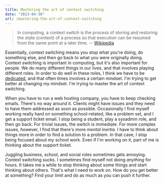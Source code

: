 ```yaml
---
title: Mastering the art of context switching
date: "2013-04-30"
url: /mastering-the-art-of-context-switching
---
```



> In computing, a context switch is the process of storing and restoring the state (context) of a process so that execution can be resumed from the same point at a later time.
> -- [Wikipedia](http://en.wikipedia.org/wiki/Context_switch)

Essentially, context switching means you stop what you're doing, do something else, and then go back to what you were originally doing. Context switching is important in computing, but it's also important for people. We do many different things in our lives, and that involves playing different roles. In order to do well in these roles, I think we have to be [dedicated](http://misfra.me/thoughts-on-working), and that often times involves a certain mindset. I'm trying to get better at changing my mindset. I'm trying to master the art of context switching.

When you have to run a web hosting company, you have to keep checking emails. There's no way around it. Clients might have issues and they need to have them addressed as soon as possible. Occasionally I find myself working really hard on something school-related, like a problem set, and I get a support ticket email. I stop being a student, play a sysadmin role, and then go back. For trivial issues, the switch is immediate. For more complex issues, however, I find that there's more *mental inertia.* I have to think about things more in order to find a solution to a problem. In that case, I stop being focused about my school work. Even if I'm working on it, part of me is thinking about the support ticket.

Juggling business, school, and social roles sometimes gets annoying. Context switching sucks. I sometimes find myself not doing *anything* for hours. It takes me a while to stop thinking about some things and start thinking about others. That's what I need to work on. How do you get better at something? Find your limit and do as much as you can push it further.

